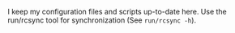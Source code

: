 I keep my configuration files and scripts up-to-date here. Use the run/rcsync
tool for synchronization (See `run/rcsync -h`).
